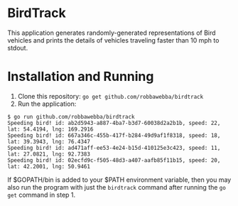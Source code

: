 # BirdTrack

This application generates randomly-generated representations of Bird vehicles
and prints the details of vehicles traveling faster than 10 mph to stdout.

# Installation and Running

1. Clone this repository: `go get github.com/robbawebba/birdtrack`
2. Run the application:
```
$ go run github.com/robbawebba/birdtrack
Speeding bird! id: ab2d5943-a887-4ba7-b3d7-60038d2a2b1b, speed: 22, lat: 54.4194, lng: 169.2916
Speeding bird! id: 667a346c-455b-417f-b284-49d9af1f8318, speed: 18, lat: 39.3943, lng: 76.4347
Speeding bird! id: ad471aff-ee53-4e24-b15d-410125e3c423, speed: 11, lat: 27.0821, lng: 92.7383
Speeding bird! id: 02ecfd9c-f505-48d3-a407-aafb85f11b15, speed: 20, lat: 42.2001, lng: 50.9461
```

If $GOPATH/bin is added to your $PATH environment variable, then you may also
run the program with just the `birdtrack` command after running the `go get`
command in step 1.
